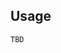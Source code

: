 ## Usage

```
TBD
```

<!-- Updated for semantic release trigger -->
<!-- Updated for semantic release trigger -->
